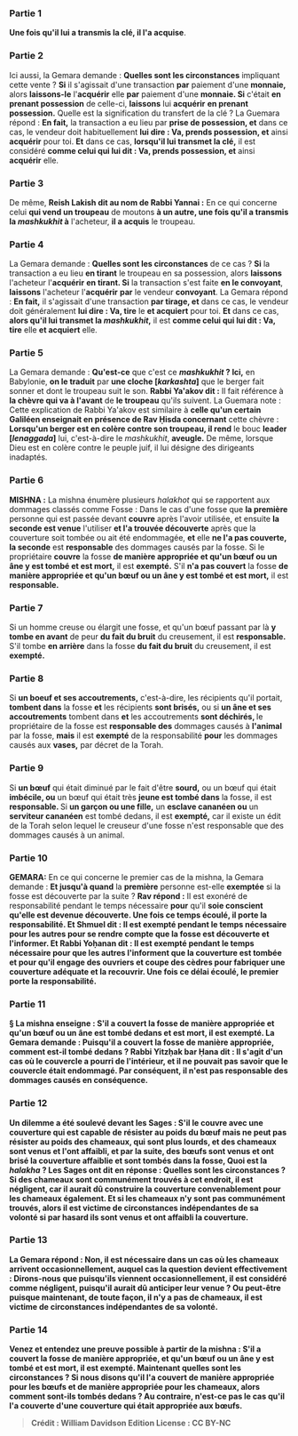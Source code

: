 
### Partie 1
<b>Une fois qu'il lui a transmis la clé, il l'a acquise</b>.

### Partie 2
Ici aussi, la Gemara demande : <b>Quelles sont les circonstances</b> impliquant cette vente ? <b>Si</b> il s'agissait d'une transaction <b>par</b> paiement d'une <b>monnaie,</b> alors <b>laissons-le</b> l'<b>acquérir</b> elle <b>par</b> paiement d'une <b>monnaie. Si</b> c'était <b>en prenant possession</b> de celle-ci, <b>laissons</b> lui <b>acquérir</b> <b>en prenant possession.</b> Quelle est la signification du transfert de la clé ? La Guemara répond : <b>En fait,</b> la transaction a eu lieu par <b>prise de possession, et</b> dans ce cas, le vendeur doit habituellement <b>lui dire : Va, prends possession, et</b> ainsi <b>acquérir</b> pour toi. <b>Et</b> dans ce cas, <b>lorsqu'il lui transmet la clé,</b> il est considéré <b>comme celui qui lui dit : Va, prends possession, et</b> ainsi <b>acquérir</b> elle.

### Partie 3
De même, <b>Reish Lakish dit au nom de Rabbi Yannai :</b> En ce qui concerne celui <b>qui vend un troupeau</b> de moutons <b>à un autre, une fois qu'il a transmis la <i>mashkukhit</i> à</b> l'acheteur, <b>il a acquis</b> le troupeau.

### Partie 4
La Gemara demande : <b>Quelles sont les circonstances</b> de ce cas ? <b>Si</b> la transaction a eu lieu <b>en tirant</b> le troupeau en sa possession, alors <b>laissons</b> l'acheteur l'<b>acquérir</b> <b>en tirant. Si</b> la transaction s'est faite <b>en le convoyant</b>, <b>laissons</b> l'acheteur l'<b>acquérir</b> <b>par</b> le vendeur <b>convoyant</b>. La Gemara répond : <b>En fait,</b> il s'agissait d'une transaction <b>par tirage, et</b> dans ce cas, le vendeur doit généralement <b>lui dire : Va, tire</b> le <b>et acquiert</b> pour toi. <b>Et</b> dans ce cas, <b>alors qu'il lui transmet la <i>mashkukhit</i>,</b> il est <b>comme celui qui lui dit : Va, tire</b> elle <b>et acquiert</b> elle.

### Partie 5
La Gemara demande : <b>Qu'est-ce</b> que c'est ce <b><i>mashkukhit</i> ? Ici,</b> en Babylonie, <b>on le traduit</b> par <b>une cloche [<i>karkashta</i>]</b> que le berger fait sonner et dont le troupeau suit le son. <b>Rabbi Ya'akov dit :</b> Il fait référence à <b>la chèvre qui va à l'avant</b> de <b>le troupeau</b> qu'ils suivent. La Guemara note : Cette explication de Rabbi Ya'akov est similaire à <b>celle qu'un certain Galiléen enseignait en présence de Rav Ḥisda concernant</b> cette chèvre : <b>Lorsqu'un berger est en colère contre son troupeau, il rend</b> le bouc <b>leader [<i>lenaggada</i>]</b> lui, c'est-à-dire le <i>mashkukhit</i>, <b>aveugle.</b> De même, lorsque Dieu est en colère contre le peuple juif, il lui désigne des dirigeants inadaptés.

### Partie 6
<strong>MISHNA :</strong> La mishna énumère plusieurs <i>halakhot</i> qui se rapportent aux dommages classés comme Fosse : Dans le cas d'une fosse que <b>la première</b> personne qui est passée devant <b>couvre</b> après l'avoir utilisée, et</b> ensuite <b>la seconde est venue</b> l'utiliser <b>et l'a trouvée découverte</b> après que la couverture soit tombée ou ait été endommagée, <b>et</b> elle <b>ne l'a pas couverte, la seconde</b> est <b>responsable</b> des dommages causés par la fosse. Si le propriétaire <b>couvre</b> la fosse <b>de manière appropriée et qu'un bœuf ou un âne y est tombé et est mort,</b> il est <b>exempté.</b> S'il <b>n'a pas couvert</b> la fosse <b>de manière appropriée et qu'un bœuf ou un âne y est tombé et est mort,</b> il est <b>responsable.</b>

### Partie 7
Si un homme creuse ou élargit une fosse, et qu'un bœuf passant par là <b>y tombe en avant</b> de peur <b>du fait du bruit</b> du creusement, </b> il est <b>responsable.</b> S'il tombe <b>en arrière</b> dans la fosse <b>du fait du bruit</b> du creusement, </b> il est <b>exempté.</b>

### Partie 8
Si <b>un boeuf et ses accoutrements,</b> c'est-à-dire, les récipients qu'il portait, <b>tombent dans</b> la fosse <b>et</b> les récipients <b>sont brisés,</b> ou si <b>un âne et ses accoutrements</b> tombent dans <b>et</b> les accoutrements <b>sont déchirés, </b> le propriétaire de la fosse est <b>responsable des</b> dommages causés à <b>l'animal</b> par la fosse, <b>mais</b> il est <b>exempté</b> de la responsabilité <b>pour</b> les dommages causés aux <b>vases,</b> par décret de la Torah.

### Partie 9
Si <b>un bœuf</b> qui était diminué par le fait d'être <b>sourd,</b> ou un bœuf qui était <b>imbécile, ou</b> un bœuf qui était très <b>jeune est tombé dans</b> la fosse, il est <b>responsable. </b> Si <b>un garçon ou une fille,</b> un <b>esclave cananéen ou</b> un <b>serviteur cananéen</b> est tombé dedans, il est <b>exempté,</b> car il existe un édit de la Torah selon lequel le creuseur d'une fosse n'est responsable que des dommages causés à un animal.

### Partie 10
<strong>GEMARA:</strong> En ce qui concerne le premier cas de la mishna, la Gemara demande : <b>Et jusqu'à quand</b> la <b>première</b> personne est-elle <b>exemptée</b> si la fosse est découverte par la suite ? <b>Rav répond :</b> Il est exonéré de responsabilité pendant le temps nécessaire <b>pour</b> qu'il <b>soie <b>conscient</b> qu'elle est devenue découverte. Une fois ce temps écoulé, il porte la responsabilité. <b>Et Shmuel dit :</b> Il est exempté pendant le temps nécessaire <b>pour</b> les autres <b>pour</b> se rendre compte que la fosse est découverte et <b>l'informer. Et Rabbi Yoḥanan dit :</b> Il est exempté pendant le temps nécessaire <b>pour</b> que les autres <b>l'informent</b> que la couverture est tombée <b>et</b> pour qu'il <b>engage des ouvriers et coupe des cèdres</b> pour fabriquer une couverture adéquate <b>et la recouvrir.</b> Une fois ce délai écoulé, le premier porte la responsabilité.

### Partie 11
§ La mishna enseigne : S'il a <b>couvert</b> la fosse <b>de manière appropriée et qu'un bœuf ou un âne est tombé dedans et est mort,</b> il est <b>exempté.</b> La Gemara demande : <b>Puisqu'il a couvert</b> la fosse de manière <b>appropriée, comment</b> est-il <b>tombé</b> dedans ? <b>Rabbi Yitzḥak bar Ḥana dit :</b> Il s'agit d'un cas <b>où le couvercle <b>a pourri de l'intérieur,</b> et il ne pouvait pas savoir que le couvercle était endommagé. Par conséquent, il n'est pas responsable des dommages causés en conséquence.

### Partie 12
<b>Un dilemme a été soulevé devant</b> les Sages : S'il le <b>couvre</b> avec <b>une couverture qui</b> est <b>capable de résister</b> au poids du <b>bœuf mais ne peut pas résister</b> au poids des <b>chameaux,</b> qui sont plus lourds, <b>et des chameaux sont venus et l'ont affaibli, et</b> par la suite, des <b>bœufs sont venus</b> et ont brisé la couverture affaiblie <b>et sont tombés dans</b> la fosse, <b>Quoi</b> est la <i>halakha</i> ? Les Sages <b>ont dit</b> en réponse : <b>Quelles sont les circonstances ? Si des chameaux sont</b> communément <b>trouvés</b> à cet endroit, <b>il est négligent,</b> car il aurait dû construire la couverture convenablement pour les chameaux également. Et <b>si les chameaux n'y sont pas</b> communément <b>trouvés</b>, alors <b>il est victime de circonstances indépendantes de sa volonté</b> si par hasard ils sont venus et ont affaibli la couverture.

### Partie 13
La Gemara répond : <b>Non,</b> il est <b>nécessaire</b> dans un cas <b>où les chameaux <b>arrivent occasionnellement,</b> auquel cas la question devient effectivement : <b>Dirons-nous</b> que <b>puisqu'ils viennent occasionnellement, il est</b> considéré comme <b>négligent, puisqu'il aurait dû anticiper</b> leur venue ? <b>Ou peut-être puisque maintenant, de toute façon, il n'y a pas</b> de chameaux, <b>il est victime de circonstances indépendantes de sa volonté.</b>

### Partie 14
<b>Venez</b> et <b>entendez</b> une preuve possible à partir de la mishna : S'il a <b>couvert</b> la fosse <b>de manière appropriée, et qu'un bœuf ou un âne y est tombé et est mort,</b> il est <b>exempté.</b> Maintenant <b>quelles sont les circonstances ? Si nous disons</b> qu'il l'a couvert <b>de manière appropriée pour les bœufs et de manière appropriée pour les chameaux,</b> alors <b>comment</b> sont-ils <b>tombés</b> dedans ? <b>Au contraire, n'est-ce pas</b> le cas qu'il l'a couverte d'une couverture qui était <b>appropriée aux bœufs</b>.

>Crédit : William Davidson Edition
>License : CC BY-NC
